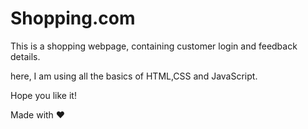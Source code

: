 # Shopping.com

This is a shopping webpage, containing customer login and feedback details.

here, I am using all the basics of HTML,CSS and JavaScript.

Hope you like it!

Made with ❤
